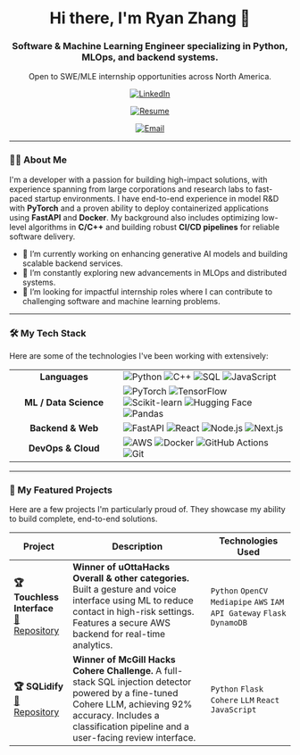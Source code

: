 <div align="center">
  <!-- <img src="https://raw.githubusercontent.com/rytuph/rytuph/main/assets/header.png" alt="Ryan Zhang - Software & Machine Learning Engineer" width="800"/>-->
  <h1>Hi there, I'm Ryan Zhang 👋</h1>
  <h3>Software & Machine Learning Engineer specializing in Python, MLOps, and backend systems.</h3>
  <p>Open to SWE/MLE internship opportunities across North America.</p>
  
  <p align="center">
  <a href="https://linkedin.com/in/ryanzhang-link" target="_blank" rel="noopener noreferrer"><img src="https://img.shields.io/badge/LinkedIn-0077B5?style=for-the-badge&logo=linkedin&logoColor=white" alt="LinkedIn"></a>
   
  <a href="https://raw.githack.com/rytuph/rytuph/main/Ryan_Zhang_Resume.pdf" target="_blank" rel="noopener noreferrer"><img src="https://img.shields.io/badge/Resume-4A4A4A?style=for-the-badge&logo=read-the-docs&logoColor=white" alt="Resume"></a>
   
  <a href="mailto:cs.ryanzhang@gmail.com"><img src="https://img.shields.io/badge/Gmail-D14836?style=for-the-badge&logo=gmail&logoColor=white" alt="Email"></a>
</p>
</div>

---

### 👨‍💻 About Me

I'm a developer with a passion for building high-impact solutions, with experience spanning from large corporations and research labs to fast-paced startup environments. I have end-to-end experience in model R&D with **PyTorch** and a proven ability to deploy containerized applications using **FastAPI** and **Docker**. My background also includes optimizing low-level algorithms in **C/C++** and building robust **CI/CD pipelines** for reliable software delivery.

- 🔭 I’m currently working on enhancing generative AI models and building scalable backend services.
- 🌱 I’m constantly exploring new advancements in MLOps and distributed systems.
- 🤔 I’m looking for impactful internship roles where I can contribute to challenging software and machine learning problems.

---

### 🛠️ My Tech Stack

Here are some of the technologies I've been working with extensively:

<table>
  <tr>
    <td align="center" width="180"><strong>Languages</strong></td>
    <td>
      <img src="https://img.shields.io/badge/Python-3776AB?style=for-the-badge&logo=python&logoColor=white" alt="Python"/>
      <img src="https://img.shields.io/badge/C%2B%2B-00599C?style=for-the-badge&logo=c%2B%2B&logoColor=white" alt="C++"/>
      <img src="https://img.shields.io/badge/SQL-4479A1?style=for-the-badge&logo=postgresql&logoColor=white" alt="SQL"/>
      <img src="https://img.shields.io/badge/JavaScript-F7DF1E?style=for-the-badge&logo=javascript&logoColor=black" alt="JavaScript"/>
    </td>
  </tr>
  <tr>
    <td align="center"><strong>ML / Data Science</strong></td>
    <td>
      <img src="https://img.shields.io/badge/PyTorch-EE4C2C?style=for-the-badge&logo=pytorch&logoColor=white" alt="PyTorch"/>
      <img src="https://img.shields.io/badge/TensorFlow-FF6F00?style=for-the-badge&logo=tensorflow&logoColor=white" alt="TensorFlow"/>
      <img src="https://img.shields.io/badge/scikit--learn-F7931E?style=for-the-badge&logo=scikit-learn&logoColor=white" alt="Scikit-learn"/>
      <img src="https://img.shields.io/badge/Hugging%20Face-FFD21E?style=for-the-badge&logo=huggingface&logoColor=black" alt="Hugging Face"/>
      <img src="https://img.shields.io/badge/Pandas-150458?style=for-the-badge&logo=pandas&logoColor=white" alt="Pandas"/>
    </td>
  </tr>
  <tr>
    <td align="center"><strong>Backend & Web</strong></td>
    <td>
      <img src="https://img.shields.io/badge/FastAPI-009688?style=for-the-badge&logo=fastapi&logoColor=white" alt="FastAPI"/>
      <img src="https://img.shields.io/badge/React-20232A?style=for-the-badge&logo=react&logoColor=61DAFB" alt="React"/>
      <img src="https://img.shields.io/badge/Node.js-339933?style=for-the-badge&logo=node.js&logoColor=white" alt="Node.js"/>
      <img src="https://img.shields.io/badge/Next.js-000000?style=for-the-badge&logo=next.js&logoColor=white" alt="Next.js"/>
    </td>
  </tr>
  <tr>
    <td align="center"><strong>DevOps & Cloud</strong></td>
    <td>
      <img src="https://img.shields.io/badge/Amazon%20AWS-232F3E?style=for-the-badge&logo=amazon-aws&logoColor=white" alt="AWS"/>
      <img src="https://img.shields.io/badge/Docker-2496ED?style=for-the-badge&logo=docker&logoColor=white" alt="Docker"/>
      <img src="https://img.shields.io/badge/GitHub%20Actions-2088FF?style=for-the-badge&logo=github-actions&logoColor=white" alt="GitHub Actions"/>
      <img src="https://img.shields.io/badge/Git-F05032?style=for-the-badge&logo=git&logoColor=white" alt="Git"/>
    </td>
  </tr>
</table>

---

### 🚀 My Featured Projects

Here are a few projects I'm particularly proud of. They showcase my ability to build complete, end-to-end solutions.

| Project                                      | Description                                                                                                                                  | Technologies Used                                             |
| -------------------------------------------- | -------------------------------------------------------------------------------------------------------------------------------------------- | ------------------------------------------------------------- |
| **🏆 Touchless Interface**<br/>[🔗 Repository][1] | **Winner of uOttaHacks Overall & other categories.** Built a gesture and voice interface using ML to reduce contact in high-risk settings. Features a secure AWS backend for real-time analytics. | `Python` `OpenCV` `Mediapipe` `AWS` `IAM` `API Gateway` `Flask` `DynamoDB` |
| **🏆 SQLidify**<br/>[🔗 Repository][2]         | **Winner of McGill Hacks Cohere Challenge.** A full-stack SQL injection detector powered by a fine-tuned Cohere LLM, achieving 92% accuracy. Includes a classification pipeline and a user-facing review interface. | `Python` `Flask` `Cohere` `LLM` `React` `JavaScript`        |

<!-- 
IMPORTANT: Add the links to your project repositories here. 
For example: [1]: https://github.com/rytuph/touchless-repo
-->
[1]: https://devpost.com/software/touchless-g72ten
[2]: https://devpost.com/software/sqlidify-10i4zl

<!-- 
---

### 📊 My GitHub Stats

<div align="center">
  <img src="https://github-readme-stats.vercel.app/api?username=rytuph&show_icons=true&theme=tokyonight&include_all_commits=true&count_private=true" alt="rytuph's GitHub Stats"/>
  <br/>
  <img src="https://github-readme-stats.vercel.app/api/top-langs/?username=rytuph&layout=compact&langs_count=8&theme=tokyonight" alt="rytuph's Top Languages"/>
</div>

---
-->
